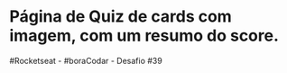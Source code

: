 # Página de Quiz de cards com imagem, com um resumo do score. 

#Rocketseat - #boraCodar - Desafio #39

